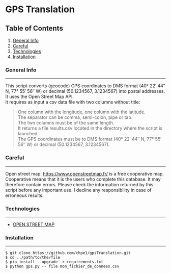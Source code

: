 # GPS Translation

## Table of Contents
1. [General Info](#general-info)
1. [Careful](#careful)
2. [Technologies](#technologies)
3. [Installation](#installation)

### General Info
***
This script converts (geocode) GPS coordinates to DMS format (40° 22′ 44″ N, 77° 55′ 56″ W) or decimal (50.1234567, 3.1234567) into postal addresses.  
It uses the Open Street Map API.  
It requires as input a csv data file with two columns without title:  
   >One column with the longitude, one column with the latitude.  
   >The separator can be comma, semi-colon, pipe or tab.  
   >The two columns must be of the same length.  
It returns a file results.csv located in the directory where the script is launched.  
The GPS coordinates must be to DMS format (40° 22′ 44″ N, 77° 55′ 56″ W) or decimal (50.1234567, 3.1234567).  

### Careful
***
Open street map: https://www.openstreetmap.fr/ is a free cooperative map.
Cooperative means that it is the users who complete this database. It may therefore contain errors.
Please check the information returned by this script before any important use.
I decline any responsibility in case of erroneous results.

### Technologies
***
* [OPEN STREET MAP](https://www.openstreetmap.fr/)

### Installation
***

```
$ git clone https://github.com/chpe1/gpsTranslation.git  
$ cd ../path/to/the/file  
$ pip install --upgrade -r requirements.txt  
$ python gps.py -- file mon_fichier_de_donnees.csv  
```
